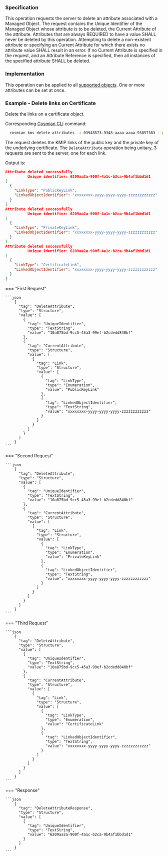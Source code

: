 ### Specification

This operation requests the server to delete an attribute associated with a Managed Object. The request contains the Unique Identifier of the Managed Object whose attribute is to be deleted, the Current Attribute of the attribute. Attributes that are always REQUIRED to have a value SHALL never be deleted by this operation. Attempting to delete a non-existent attribute or specifying an Current Attribute for which there exists no attribute value SHALL result in an error. If no Current Attribute is specified in the request, and an Attribute Reference is specified, then all instances of the specified attribute SHALL be deleted.

### Implementation

This operation can be applied to all [supported objects](./objects.md). One or more attributes can be set at once.

### Example - Delete links on Certificate

Delete the links on a certificate object.

Corresponding [Cosmian CLI](../../cosmian_cli/index.md) command:

```bash
  cosmian kms delete-attributes -i 03948573-9348-aaaa-aaaa-93857383 --public-key-id xxxxxxxx-yyyy-yyyy-yyyy-zzzzzzzzzzzz --private-key-id xxxxxxxx-yyyy-yyyy-yyyy-zzzzzzzzzzzz --certificate-id xxxxxxxx-yyyy-yyyy-yyyy-zzzzzzzzzzzz
```

The request deletes the KMIP links of the public key and the private key of the underlying certificate.
The `DeleteAttribute` operation being unitary, 3 requests are sent to the server, one for each link.

Output is:

```json
Attribute deleted successfully
          Unique identifier: 6209aa2a-900f-4a1c-b2ca-9b4af1bbd1d1
[
  {
    "LinkType": "PublicKeyLink",
    "LinkedObjectIdentifier": "xxxxxxxx-yyyy-yyyy-yyyy-zzzzzzzzzzzz"
  }
]
Attribute deleted successfully
          Unique identifier: 6209aa2a-900f-4a1c-b2ca-9b4af1bbd1d1
[
  {
    "LinkType": "PrivateKeyLink",
    "LinkedObjectIdentifier": "xxxxxxxx-yyyy-yyyy-yyyy-zzzzzzzzzzzz"
  }
]
Attribute deleted successfully
          Unique identifier: 6209aa2a-900f-4a1c-b2ca-9b4af1bbd1d1
[
  {
    "LinkType": "CertificateLink",
    "LinkedObjectIdentifier": "xxxxxxxx-yyyy-yyyy-yyyy-zzzzzzzzzzzz"
  }
]
```

=== "First Request"

    ```json
        {
          "tag": "DeleteAttribute",
          "type": "Structure",
          "value": [
            {
              "tag": "UniqueIdentifier",
              "type": "TextString",
              "value": "10a875bd-9cc5-45a3-99ef-b2cdedd848bf"
            },
            {
              "tag": "CurrentAttribute",
              "type": "Structure",
              "value": [
                {
                  "tag": "Link",
                  "type": "Structure",
                  "value": [
                    {
                      "tag": "LinkType",
                      "type": "Enumeration",
                      "value": "PublicKeyLink"
                    },
                    {
                      "tag": "LinkedObjectIdentifier",
                      "type": "TextString",
                      "value": "xxxxxxxx-yyyy-yyyy-yyyy-zzzzzzzzzzzz"
                    }
                  ]
                }
              ]
            }
          ]
        }
    ```

=== "Second Request"

    ```json
        {
          "tag": "DeleteAttribute",
          "type": "Structure",
          "value": [
            {
              "tag": "UniqueIdentifier",
              "type": "TextString",
              "value": "10a875bd-9cc5-45a3-99ef-b2cdedd848bf"
            },
            {
              "tag": "CurrentAttribute",
              "type": "Structure",
              "value": [
                {
                  "tag": "Link",
                  "type": "Structure",
                  "value": [
                    {
                      "tag": "LinkType",
                      "type": "Enumeration",
                      "value": "PrivateKeyLink"
                    },
                    {
                      "tag": "LinkedObjectIdentifier",
                      "type": "TextString",
                      "value": "xxxxxxxx-yyyy-yyyy-yyyy-zzzzzzzzzzzz"
                    }
                  ]
                }
              ]
            }
          ]
        }
    ```

=== "Third Request"

    ```json
        {
          "tag": "DeleteAttribute",
          "type": "Structure",
          "value": [
            {
              "tag": "UniqueIdentifier",
              "type": "TextString",
              "value": "10a875bd-9cc5-45a3-99ef-b2cdedd848bf"
            },
            {
              "tag": "CurrentAttribute",
              "type": "Structure",
              "value": [
                {
                  "tag": "Link",
                  "type": "Structure",
                  "value": [
                    {
                      "tag": "LinkType",
                      "type": "Enumeration",
                      "value": "CertificateLink"
                    },
                    {
                      "tag": "LinkedObjectIdentifier",
                      "type": "TextString",
                      "value": "xxxxxxxx-yyyy-yyyy-yyyy-zzzzzzzzzzzz"
                    }
                  ]
                }
              ]
            }
          ]
        }
    ```

=== "Response"

    ```json
        {
          "tag": "DeleteAttributeResponse",
          "type": "Structure",
          "value": [
            {
              "tag": "UniqueIdentifier",
              "type": "TextString",
              "value": "6209aa2a-900f-4a1c-b2ca-9b4af1bbd1d1"
            }
          ]
        }
    ```
